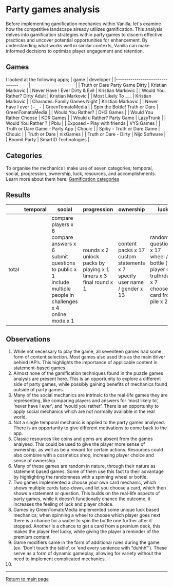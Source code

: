 # Party games analysis
Before implementing gamification mechanics within Vanilla, let's examine how the competitive landscape already utilizes gamification. This analysis delves into gamification strategies within party games to discern effective practices and uncover potential opportunities for enhancement. By understanding what works well in similar contexts, Vanilla can make informed decisions to optimize player engagement and retention.

## Games
I looked at the following apps;
| game                               | developer            |
|------------------------------------|----------------------|
| Truth or Dare Party Game Dirty     | Kristian Markovic    |
| Never Have I Ever Dirty &amp; Evil | Kristian Markovic    |
| Would You Rather? Dirty Adult      | Kristian Markovic    |
| Most Likely To ___                 | Kristian Markovic    |
| Charades: Family Games Night       | Kristian Markovic    |
| Never have I ever (¬‿¬             | GreenTomatoMedia     |
| Spin the Bottle! Truth or Dare     | GreenTomatoMedia     |
| Would You Rather?                  | DH3 Games            |
| Would You Rather Choose            | KDR Games            |
| Would u Rather? Party Game         | LazyTrunk            |
| Would You Rather ?                 | Pblu                 |
| Exposed - Play with friends        | VYS Games            |
| Truth or Dare Game - Party App     | Chouic               |
| Spiky - Truth or Dare Game         | Chouic               |
| Truth or Dare                      | nixGames             |
| Truth or Dare - Dirty              | Nijo Software        |
| Boomit Party                       | SmartID Technologies |

## Categories
To organise the mechanics I make use of seven categories; temporal, social, progression, ownership, luck, resources, and accomplishments. Learn more about them here: [Gamification categories](https://github.com/NickVanGerwen/GamificationForPlayerRetention/blob/Readme/GamificationCategories.md)

## Results
|       | temporal | social                                                                                                                           | progression                                                       | ownership                                                                | luck                                                                                          | resources          | accomplishments |
|-------|----------|----------------------------------------------------------------------------------------------------------------------------------|-------------------------------------------------------------------|--------------------------------------------------------------------------|-----------------------------------------------------------------------------------------------|--------------------|-----------------|
| total |          | compare players x 6<br /> compare answers x 6<br /> submit questions to public x 1<br /> include multiple people in challenges x 4<br /> online mode x 1 | rounds x 2<br /> unlock packs by playing x 1<br /> timers x 3<br /> final round x 1 | content packs x 17<br /> custom statements x 7<br /> specify user name / gender x 13 | random questions x 17<br /> wheel / bottle (for player or truth/dare) x 7<br /> choose card from pile x 2 | game modifiers x 5 |                 |

## Observations

1. While not necessary to play the game, all seventeen games had some form of content selection. Most games also used this as the main driver behind IAP’s. This highlights the importance of applicable content in statement-based games.
2. Almost none of the gamification techniques found in the puzzle games analysis are present here. This is an opportunity to explore a different side of party games, while possibly gaining benefits of mechanics found outside of party games. 
3. Many of the social mechanics are intrinsic to the real-life games they are representing, like comparing players and answers for ‘most likely to’, ‘never have I ever’, and ‘would you rather’. There is an opportunity to apply social mechanics which are not normally available in the real world.
4. Not a single temporal mechanic is applied to the party games analysed. There is an opportunity to give different motivations to come back to the app. 
5. Classic resources like coins and gems are absent from the games analysed. This could be used to give the player more sense of ownership, as well as be a reward for certain actions. Resources could also combine with a cosmetics shop, increasing player choice and sense of ownership.
6. Many of these games are random in nature, through their nature as statement based games. Some of them use this fact to their advantage by highlighting the randomness with a spinning wheel or bottle.
7. Two games implemented a choose your own card mechanic, which shows multiple cards face-down, and let you choose a card, which then shows a statement or question. This builds on the real-life aspects of party games, while it doesn’t functionally chance the outcome, it increases the feeling of luck and player choice.
8. Games by GreenTomatoMedia implemented some unique luck based mechanics; when spinning a wheel to choose which player goes next there is a chance for a waiter to spin the bottle one further after it stopped. Another is a chance to get a card from a premium deck, this makes the player feel lucky, while giving the player a reminder of the premium content.
9. Game modifiers came in the form of additional rules during the game (ex. ‘Don’t touch the table’, or ‘end every sentence with “duhhh”’). These serve as a form of dynamic gameplay, allowing for variety without the need to implement complicated mechanics.
10. 

---
[Return to main page](https://github.com/NickVanGerwen/GamificationForPlayerRetention/blob/Readme/README.md)


